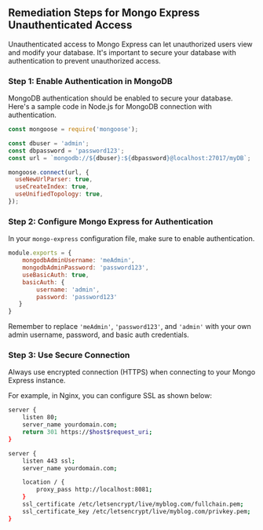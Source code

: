 

## Remediation Steps for Mongo Express Unauthenticated Access

Unauthenticated access to Mongo Express can let unauthorized users view and modify your database. It's important to secure your database with authentication to prevent unauthorized access.

### Step 1: Enable Authentication in MongoDB

MongoDB authentication should be enabled to secure your database. Here's a sample code in Node.js for MongoDB connection with authentication.

```javascript
const mongoose = require('mongoose');

const dbuser = 'admin';
const dbpassword = 'password123';
const url = `mongodb://${dbuser}:${dbpassword}@localhost:27017/myDB`;

mongoose.connect(url, {
  useNewUrlParser: true,
  useCreateIndex: true,
  useUnifiedTopology: true,
});
```

### Step 2: Configure Mongo Express for Authentication

In your `mongo-express` configuration file, make sure to enable authentication.

```javascript  
module.exports = {
    mongodbAdminUsername: 'meAdmin',
    mongodbAdminPassword: 'password123',
    useBasicAuth: true,
    basicAuth: {
        username: 'admin',
        password: 'password123'
   }
}
```

Remember to replace `'meAdmin'`, `'password123'`, and `'admin'` with your own admin username, password, and basic auth credentials.

### Step 3: Use Secure Connection

Always use encrypted connection (HTTPS) when connecting to your Mongo Express instance. 

For example, in Nginx, you can configure SSL as shown below:

```bash
server {
	listen 80;
	server_name yourdomain.com;
	return 301 https://$host$request_uri;
}

server {
    listen 443 ssl;
    server_name yourdomain.com;

    location / {
        proxy_pass http://localhost:8081;
    }
    ssl_certificate /etc/letsencrypt/live/myblog.com/fullchain.pem;
    ssl_certificate_key /etc/letsencrypt/live/myblog.com/privkey.pem;
}
```